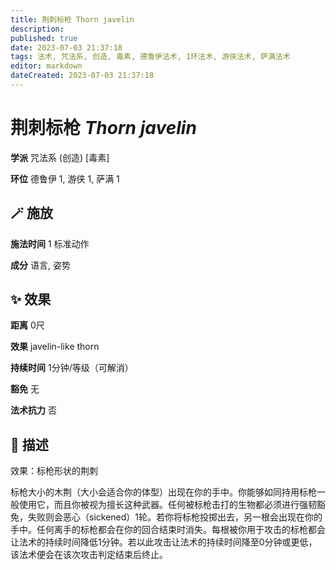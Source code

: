 ```yaml
---
title: 荆刺标枪 Thorn javelin
description: 
published: true
date: 2023-07-03 21:37:18
tags: 法术, 咒法系, 创造, 毒素, 德鲁伊法术, 1环法术, 游侠法术, 萨满法术
editor: markdown
dateCreated: 2023-07-03 21:37:18
---
```


# **荆刺标枪** *Thorn javelin*

**学派** 咒法系 (创造) \[毒素\] 

**环位** 德鲁伊 1, 游侠 1, 萨满 1

## 🪄 施放

**施法时间** 1 标准动作

**成分** 语言, 姿势

## ✨ 效果  

**距离** 0尺 

**效果** javelin-like thorn 

**持续时间** 1分钟/等级（可解消） 

**豁免** 无

**法术抗力** 否

## 📖 描述

效果：标枪形状的荆刺

标枪大小的木荆（大小会适合你的体型）出现在你的手中。你能够如同持用标枪一般使用它，而且你被视为擅长这种武器。任何被标枪击打的生物都必须进行强韧豁免，失败则会恶心（sickened）1轮。若你将标枪投掷出去，另一根会出现在你的手中。任何离手的标枪都会在你的回合结束时消失。每根被你用于攻击的标枪都会让法术的持续时间降低1分钟。若以此攻击让法术的持续时间降至0分钟或更低，该法术便会在该次攻击判定结束后终止。
    